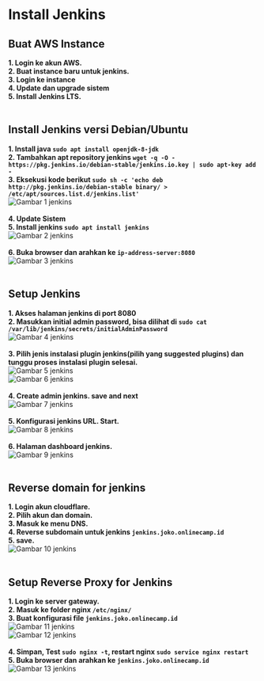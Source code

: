 # Install Jenkins
## Buat AWS Instance <br>
**1. Login ke akun AWS.**<br>
**2. Buat instance baru untuk jenkins.**<br>
**3. Login ke instance**<br>
**4. Update dan upgrade sistem**<br>
**5. Install Jenkins LTS.**<br><br>

## Install Jenkins versi Debian/Ubuntu <br>
**1. Install java `sudo apt install openjdk-8-jdk`**<br>
**2. Tambahkan apt repository jenkins `wget -q -O - https://pkg.jenkins.io/debian-stable/jenkins.io.key | sudo apt-key add -`**<br>
**3. Eksekusi kode berikut `sudo sh -c 'echo deb http://pkg.jenkins.io/debian-stable binary/ > /etc/apt/sources.list.d/jenkins.list'`**<br>
![Gambar 1 jenkins](screenshot/gambar1.png) <br><br>
**4. Update Sistem**<br>
**5. Install jenkins `sudo apt install jenkins`**<br>
![Gambar 2 jenkins](screenshot/gambar2.png) <br><br>
**6. Buka browser dan arahkan ke `ip-address-server:8080`**<br>
![Gambar 3 jenkins](screenshot/gambar3.png) <br><br>

## Setup Jenkins
**1. Akses halaman jenkins di port 8080**<br>
**2. Masukkan initial admin password, bisa dilihat di `sudo cat /var/lib/jenkins/secrets/initialAdminPassword`**<br>
![Gambar 4 jenkins](screenshot/gambar4.png) <br><br>
**3. Pilih jenis instalasi plugin jenkins(pilih yang suggested plugins) dan tunggu proses instalasi plugin selesai.**<br>
![Gambar 5 jenkins](screenshot/gambar5.png) <br>
![Gambar 6 jenkins](screenshot/gambar6.png) <br><br>
**4. Create admin jenkins. save and next**<br>
![Gambar 7 jenkins](screenshot/gambar7.png) <br><br>
**5. Konfigurasi jenkins URL. Start.**<br>
![Gambar 8 jenkins](screenshot/gambar8.png) <br><br>
**6. Halaman dashboard jenkins.**<br>
![Gambar 9 jenkins](screenshot/gambar9.png) <br><br>

## Reverse domain for jenkins <br>
**1. Login akun cloudflare.**<br>
**2. Pilih akun dan domain.**<br>
**3. Masuk ke menu DNS.**<br>
**4. Reverse subdomain untuk jenkins `jenkins.joko.onlinecamp.id`**<br>
**5. save.**<br>
![Gambar 10 jenkins](screenshot/gambar10.png) <br><br>

## Setup Reverse Proxy for Jenkins <br>
**1. Login ke server gateway.**<br>
**2. Masuk ke folder nginx `/etc/nginx/`**<br>
**3. Buat konfigurasi file `jenkins.joko.onlinecamp.id`**<br>
![Gambar 11 jenkins](screenshot/gambar11.png) <br>
![Gambar 12 jenkins](screenshot/gambar12.png) <br><br>
**4. Simpan, Test `sudo nginx -t`, restart nginx `sudo service nginx restart`**<br>
**5. Buka browser dan arahkan ke `jenkins.joko.onlinecamp.id`**<br>
![Gambar 13 jenkins](screenshot/gambar13.png) <br><br>

